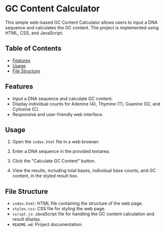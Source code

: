# GC Content Calculator

This simple web-based GC Content Calculator allows users to input a DNA sequence and calculates the GC content. The project is implemented using HTML, CSS, and JavaScript.

## Table of Contents
- [Features](#features)
- [Usage](#usage)
- [File Structure](#file-structure)

## Features
- Input a DNA sequence and calculate GC content.
- Display individual counts for Adenine (A), Thymine (T), Guanine (G), and Cytosine (C).
- Responsive and user-friendly web interface.

## Usage

1. Open the `index.html` file in a web browser.

2. Enter a DNA sequence in the provided textarea.

3. Click the "Calculate GC Content" button.

4. View the results, including total bases, individual base counts, and GC content, in the styled result box.

## File Structure

- `index.html`: HTML file containing the structure of the web page.
- `styles.css`: CSS file for styling the web page.
- `script.js`: JavaScript file for handling the GC content calculation and result display.
- `README.md`: Project documentation.


